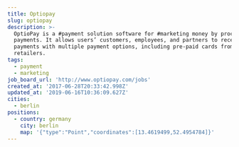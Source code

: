 ```yaml
---
title: Optiopay
slug: optiopay
description: >-
  OptioPay is a #payment solution software for #marketing money by processing
  payments. It allows users’ customers, employees, and partners to receive their
  payments with multiple payment options, including pre-paid cards from
  retailers.
tags:
  - payment
  - marketing
job_board_url: 'http://www.optiopay.com/jobs'
created_at: '2017-06-28T20:33:42.998Z'
updated_at: '2019-06-16T10:36:09.627Z'
cities:
  - berlin
positions:
  - country: germany
    city: berlin
    map: '{"type":"Point","coordinates":[13.4619499,52.4954784]}'
---
```


